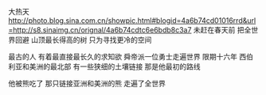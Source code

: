 大热天
http://photo.blog.sina.com.cn/showpic.html#blogid=4a6b74cd01016rrd&url=http://s8.sinaimg.cn/orignal/4a6b74cdtc6e6bdb8c3a7
未赶在春天前
把全世界回避
山顶最长得高的树  只为寻找更冷的空间
 
最古的人
有着最直接最长久的求知欲
舜帝派一位勇士走遍世界
限期十六年
西伯利亚和美洲的最北部  有一些狭细的土壤链接
那是他最初的路线
 
他被熊吃了
那只链接亚洲和美洲的熊 
走遍了全世界
 
 
 
